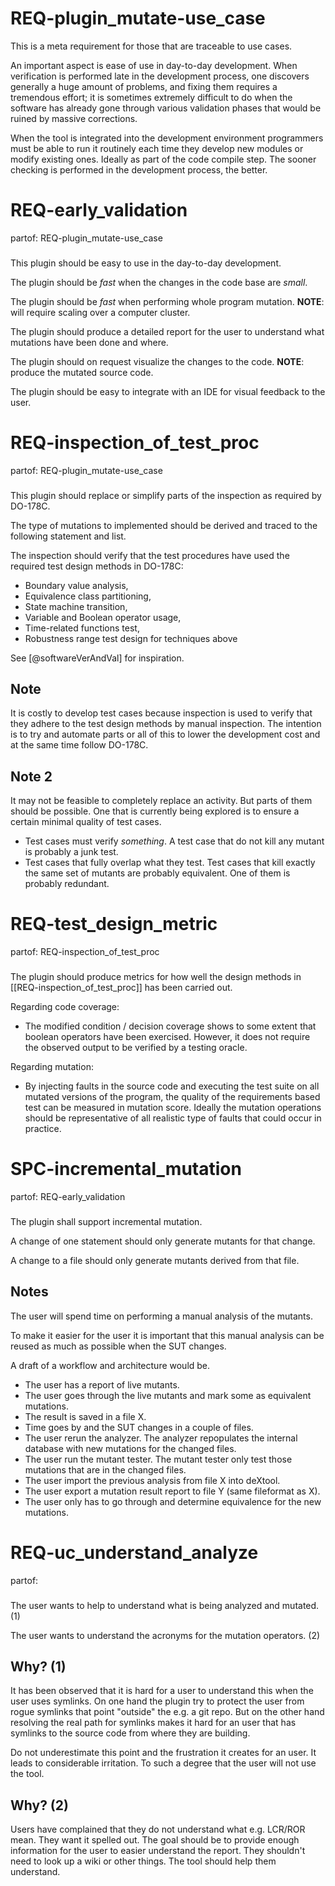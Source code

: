 # REQ-plugin_mutate-use_case
This is a meta requirement for those that are traceable to use cases.

An important aspect is ease of use in day-to-day development. When verification is performed late in the development process, one discovers generally a huge amount of problems, and fixing them requires a tremendous effort; it is sometimes extremely difficult to do when the software has already gone through various validation phases that would be ruined by massive corrections.

When the tool is integrated into the development environment programmers must be able to run it routinely each time they develop new modules or modify existing ones. Ideally as part of the code compile step. The sooner checking is performed in the development process, the better.

# REQ-early_validation
partof: REQ-plugin_mutate-use_case
###
This plugin should be easy to use in the day-to-day development.

The plugin should be _fast_ when the changes in the code base are *small*.

The plugin should be _fast_ when performing whole program mutation.
**NOTE**: will require scaling over a computer cluster.

The plugin should produce a detailed report for the user to understand what mutations have been done and where.

The plugin should on request visualize the changes to the code.
**NOTE**: produce the mutated source code.

The plugin should be easy to integrate with an IDE for visual feedback to the user.

# REQ-inspection_of_test_proc
partof: REQ-plugin_mutate-use_case
###
This plugin should replace or simplify parts of the inspection as required by DO-178C.

The type of mutations to implemented should be derived and traced to the following statement and list.

The inspection should verify that the test procedures have used the required test design methods in DO-178C:
 * Boundary value analysis,
 * Equivalence class partitioning,
 * State machine transition,
 * Variable and Boolean operator usage,
 * Time-related functions test,
 * Robustness range test design for techniques above

See [@softwareVerAndVal] for inspiration.

## Note
It is costly to develop test cases because inspection is used to verify that they adhere to the test design methods by manual inspection. The intention is to try and automate parts or all of this to lower the development cost and at the same time follow DO-178C.

## Note 2
It may not be feasible to completely replace an activity. But parts of them should be possible. One that is currently being explored is to ensure a certain minimal quality of test cases.
 * Test cases must verify *something*. A test case that do not kill any mutant is probably a junk test.
 * Test cases that fully overlap what they test. Test cases that kill exactly the same set of mutants are probably equivalent. One of them is probably redundant.

# REQ-test_design_metric
partof: REQ-inspection_of_test_proc
###
The plugin should produce metrics for how well the design methods in [[REQ-inspection_of_test_proc]] has been carried out.

Regarding code coverage:
 * The modified condition / decision coverage shows to some extent that boolean operators have been exercised. However, it does not require the observed output to be verified by a testing oracle.

Regarding mutation:
 * By injecting faults in the source code and executing the test suite on all mutated versions of the program, the quality of the requirements based test can be measured in mutation score. Ideally the mutation operations should be representative of all realistic type of faults that could occur in practice.

# SPC-incremental_mutation
partof: REQ-early_validation
###
The plugin shall support incremental mutation.

A change of one statement should only generate mutants for that change.

A change to a file should only generate mutants derived from that file.

## Notes
The user will spend time on performing a manual analysis of the mutants.

To make it easier for the user it is important that this manual analysis can be reused as much as possible when the SUT changes.

A draft of a workflow and architecture would be.
 * The user has a report of live mutants.
 * The user goes through the live mutants and mark some as equivalent mutations.
 * The result is saved in a file X.
 * Time goes by and the SUT changes in a couple of files.
 * The user rerun the analyzer.
     The analyzer repopulates the internal database with new mutations for the changed files.
 * The user run the mutant tester. The mutant tester only test those mutations that are in the changed files.
 * The user import the previous analysis from file X into deXtool.
 * The user export a mutation result report to file Y (same fileformat as X).
 * The user only has to go through and determine equivalence for the new mutations.

# REQ-uc_understand_analyze
partof:
###

The user wants to help to understand what is being analyzed and mutated. (1)

The user wants to understand the acronyms for the mutation operators. (2)

## Why? (1)

It has been observed that it is hard for a user to understand this when the user uses symlinks.
On one hand the plugin try to protect the user from rogue symlinks that point "outside" the e.g. a git repo. But on the other hand resolving the real path for symlinks makes it hard for an user that has symlinks to the source code from where they are building.

Do not underestimate this point and the frustration it creates for an user. It leads to considerable irritation. To such a degree that the user will not use the tool.

## Why? (2)

Users have complained that they do not understand what e.g. LCR/ROR mean. They want it spelled out.
The goal should be to provide enough information for the user to easier understand the report.
They shouldn't need to look up a wiki or other things. The tool should help them understand.
